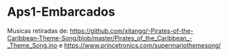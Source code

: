 # Aps1-Embarcados

Musicas retiradas de: https://github.com/xitangg/-Pirates-of-the-Caribbean-Theme-Song/blob/master/Pirates_of_the_Caribbean_-_Theme_Song.ino 
e https://www.princetronics.com/supermariothemesong/
